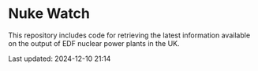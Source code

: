 # Nuke Watch

This repository includes code for retrieving the latest information available on the output of EDF nuclear power plants in the UK.

Last updated: 2024-12-10 21:14